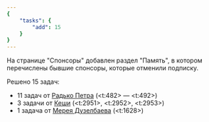 ```yaml
---
{
    "tasks": {
        "add": 15
    }
}
---
```


На странице "Спонсоры" добавлен раздел "Память", в котором перечислены бывшие спонсоры, которые отменили подписку.

Решено 15 задач:

* 11 задач от [Радько Петра](/solvers#CMTV) (<t:482> — <t:492>)
* 3 задачи от [Кеши](/solvers#kesha) (<t:2951>, <t:2952>, <t:2953>)
* 1 задача от [Мерея Дузелбаева](/solvers#merej_duzelbaev) (<t:1628>)